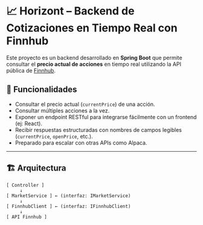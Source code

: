 # 📈 Horizont – Backend de Cotizaciones en Tiempo Real con Finnhub

Este proyecto es un backend desarrollado en **Spring Boot** que permite consultar el **precio actual de acciones** en tiempo real utilizando la API pública de [Finnhub](https://finnhub.io).

## 🧠 Funcionalidades

- Consultar el precio actual (`currentPrice`) de una acción.
- Consultar múltiples acciones a la vez.
- Exponer un endpoint RESTful para integrarse fácilmente con un frontend (ej: React).
- Recibir respuestas estructuradas con nombres de campos legibles (`currentPrice`, `openPrice`, etc.).
- Preparado para escalar con otras APIs como Alpaca.

---

## 🏗️ Arquitectura

```text
[ Controller ]
     ↓
[ MarketService ] ← (interfaz: IMarketService)
     ↓
[ FinnhubClient ] ← (interfaz: IFinnhubClient)
     ↓
[ API Finnhub ]
